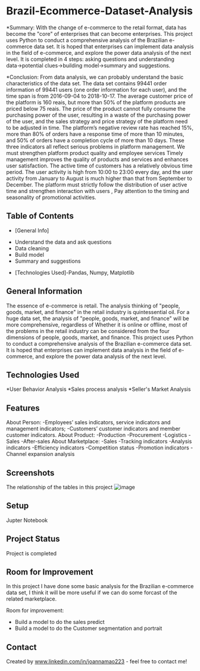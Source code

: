 # Brazil-Ecommerce-Dataset-Analysis
*Summary:
  With the change of e-commerce to the retail format, data has become the "core" of enterprises that can become enterprises. This project uses Python to conduct a comprehensive analysis of the Brazilian e-commerce data set. It is hoped that enterprises can implement data analysis in the field of e-commerce, and explore the power data analysis of the next level. It is completed in 4 steps: asking questions and understanding data→potential clues→building model→summary and suggestions.
  
*Conclusion:
  From data analysis, we can probably understand the basic characteristics of the data set. The data set contains 99441 order information of 99441 users (one order information for each user), and the time span is from 2016-09-04 to 2018-10-17.
  The average customer price of the platform is 160 reais, but more than 50% of the platform products are priced below 75 reais. The price of the product cannot fully consume the purchasing power of the user, resulting in a waste of the purchasing power of the user, and the sales strategy and price strategy of the platform need to be adjusted in time.
  The platform’s negative review rate has reached 15%, more than 80% of orders have a response time of more than 10 minutes, and 50% of orders have a completion cycle of more than 10 days. These three indicators all reflect serious problems in platform management. We must strengthen platform product quality and employee services Timely management improves the quality of products and services and enhances user satisfaction.
  The active time of customers has a relatively obvious time period. The user activity is high from 10:00 to 23:00 every day, and the user activity from January to August is much higher than that from September to December. The platform must strictly follow the distribution of user active time and strengthen interaction with users , Pay attention to the timing and seasonality of promotional activities.

## Table of Contents
* [General Info]
- Understand the data and ask questions
- Data cleaning
- Build model
- Summary and suggestions
* [Technologies Used]-Pandas, Numpy, Matplotlib


## General Information
The essence of e-commerce is retail. The analysis thinking of "people, goods, market, and finance" in the retail industry is quintessential oil. For a huge data set, the analysis of "people, goods, market, and finance" will be more comprehensive, regardless of Whether it is online or offline, most of the problems in the retail industry can be considered from the four dimensions of people, goods, market, and finance.
This project uses Python to conduct a comprehensive analysis of the Brazilian e-commerce data set. It is hoped that enterprises can implement data analysis in the field of e-commerce, and explore the power data analysis of the next level.




## Technologies Used
*User Behavior Analysis
*Sales process analysis
*Seller's Market Analysis


## Features
About Person:
-Employees’ sales indicators, service indicators and management indicators; 
-Customers’ customer indicators and member customer indicators.
About Product:
-Production
-Procurement
-Logistics
-Sales
-After-sales
About Marketplace:
-Sales
-Tracking indicators
-Analysis indicators
-Efficiency indicators
-Competition status
-Promotion indicators
-Channel expansion analysis

## Screenshots
The relationship of the tables in this project
![image](https://user-images.githubusercontent.com/86778018/137414001-608fa4a3-ba11-4fca-98db-2af7e619b19f.png)

## Setup
Jupter Notebook


## Project Status
Project is completed


## Room for Improvement
In this project I have done some basic analysis for the Brazilian e-commerce data set, I think it will be more useful if we can do some forcast of the related marketplace.

Room for improvement:
- Build a model to do the sales predict
- Build a model to do the Customer segmentation and portrait


## Contact
Created by www.linkedin.com/in/joannamao223 - feel free to contact me!
